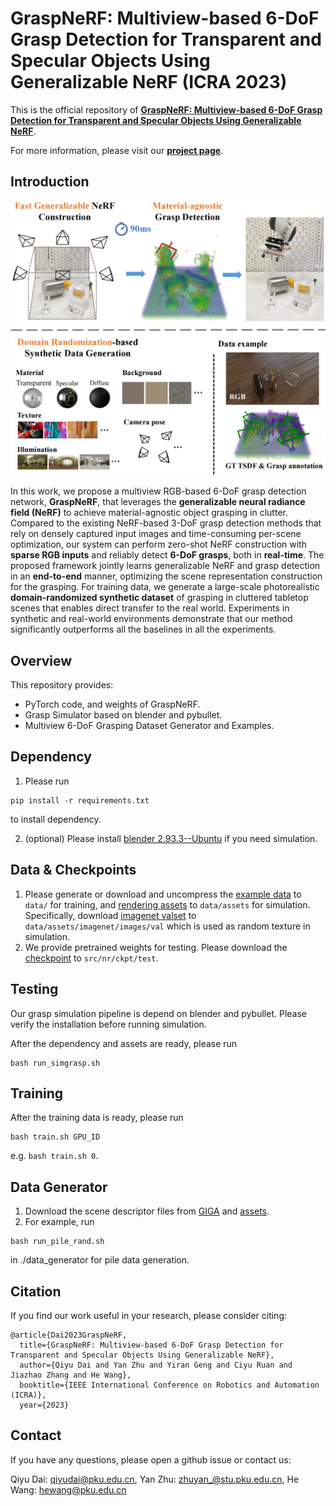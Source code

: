 # GraspNeRF: Multiview-based 6-DoF Grasp Detection for Transparent and Specular Objects Using Generalizable NeRF (ICRA 2023)

This is the official repository of [**GraspNeRF: Multiview-based 6-DoF Grasp Detection for Transparent and Specular Objects Using Generalizable NeRF**](https://arxiv.org/abs/2210.06575).

For more information, please visit our [**project page**](https://pku-epic.github.io/GraspNeRF/).

## Introduction
<img src="images/teaser.png" width="640">

In this work, we propose a multiview RGB-based 6-DoF grasp detection network, **GraspNeRF**, 
that leverages the **generalizable neural radiance field (NeRF)** to achieve material-agnostic object grasping in clutter. 
Compared to the existing NeRF-based 3-DoF grasp detection methods that rely on densely captured input images and time-consuming per-scene optimization, 
our system can perform zero-shot NeRF construction with **sparse RGB inputs** and reliably detect **6-DoF grasps**, both in **real-time**. 
The proposed framework jointly learns generalizable NeRF and grasp detection in an **end-to-end** manner, optimizing the scene representation construction for the grasping. 
For training data, we generate a large-scale photorealistic **domain-randomized synthetic dataset** of grasping in cluttered tabletop scenes that enables direct transfer to the real world. 
Experiments in synthetic and real-world environments demonstrate that our method significantly outperforms all the baselines in all the experiments.

## Overview
This repository provides:
- PyTorch code, and weights of GraspNeRF.
- Grasp Simulator based on blender and pybullet.
- Multiview 6-DoF Grasping Dataset Generator and Examples.

## Dependency
1. Please run 
```
pip install -r requirements.txt
```
to install dependency.

2. (optional) Please install [blender 2.93.3--Ubuntu](https://www.blender.org/) if you need simulation.

## Data & Checkpoints
1. Please generate or download and uncompress the [example data](https://drive.google.com/file/d/1Ku-EotayUhfv5DtXAvFitGzzdMF84Ve2/view?usp=share_link) to `data/` for training, and [rendering assets](https://drive.google.com/file/d/1Udvi2QQ6AtYDLUWY0oH-PO2R6kZBxJLT/view?usp=share_link) to `data/assets` for simulation. 
Specifically, download [imagenet valset](https://image-net.org/data/ILSVRC/2010/ILSVRC2010_images_val.tar) to `data/assets/imagenet/images/val` which is used as random texture in simulation. 
2. We provide pretrained weights for testing. Please download the [checkpoint](https://drive.google.com/file/d/1k-Cy4NO2isCBYc3az-34HEdcNxDptDgU/view?usp=share_link) to `src/nr/ckpt/test`. 

## Testing
Our grasp simulation pipeline is depend on blender and pybullet. Please verify the installation before running simulation.

After the dependency and assets are ready, please run 
```
bash run_simgrasp.sh
```

## Training
After the training data is ready, please run
```
bash train.sh GPU_ID
```
e.g. `bash train.sh 0`.

## Data Generator
1. Download the scene descriptor files from [GIGA](https://github.com/UT-Austin-RPL/GIGA#pre-generated-data) and [assets](https://drive.google.com/file/d/1-59zcQ8h5esT_ogjaDjtzQ6sG70WNWzU/view?usp=share_link).
2. For example, run 
```
bash run_pile_rand.sh 
```
in ./data_generator for pile data generation.

## Citation
If you find our work useful in your research, please consider citing:

```
@article{Dai2023GraspNeRF,
  title={GraspNeRF: Multiview-based 6-DoF Grasp Detection for Transparent and Specular Objects Using Generalizable NeRF},
  author={Qiyu Dai and Yan Zhu and Yiran Geng and Ciyu Ruan and Jiazhao Zhang and He Wang},
  booktitle={IEEE International Conference on Robotics and Automation (ICRA)},
  year={2023}
```

## Contact
If you have any questions, please open a github issue or contact us:

Qiyu Dai: qiyudai@pku.edu.cn, Yan Zhu: zhuyan_@stu.pku.edu.cn, He Wang: hewang@pku.edu.cn
